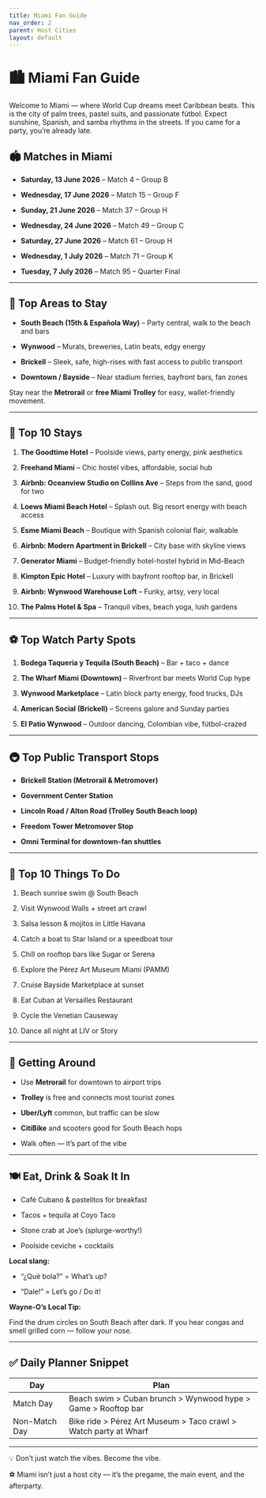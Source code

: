 ```yaml
---
title: Miami Fan Guide
nav_order: 2
parent: Host Cities
layout: default
---
```


# 🏙️ Miami Fan Guide

Welcome to Miami — where World Cup dreams meet Caribbean beats. This is the city of palm trees, pastel suits, and passionate fútbol. Expect sunshine, Spanish, and samba rhythms in the streets. If you came for a party, you’re already late.

## **🏟️ Matches in Miami**

- **Saturday, 13 June 2026** – Match 4 – Group B
    
- **Wednesday, 17 June 2026** – Match 15 – Group F
    
- **Sunday, 21 June 2026** – Match 37 – Group H
    
- **Wednesday, 24 June 2026** – Match 49 – Group C
    
- **Saturday, 27 June 2026** – Match 61 – Group H
    
- **Wednesday, 1 July 2026** – Match 71 – Group K
    
- **Tuesday, 7 July 2026** – Match 95 – Quarter Final
    

---

## **📍 Top Areas to Stay**

- **South Beach (15th & Española Way)** – Party central, walk to the beach and bars
    
- **Wynwood** – Murals, breweries, Latin beats, edgy energy
    
- **Brickell** – Sleek, safe, high-rises with fast access to public transport
    
- **Downtown / Bayside** – Near stadium ferries, bayfront bars, fan zones
    

Stay near the **Metrorail** or **free Miami Trolley** for easy, wallet-friendly movement.

---

## **🏨 Top 10 Stays**

1. **The Goodtime Hotel** – Poolside views, party energy, pink aesthetics
    
2. **Freehand Miami** – Chic hostel vibes, affordable, social hub
    
3. **Airbnb: Oceanview Studio on Collins Ave** – Steps from the sand, good for two
    
4. **Loews Miami Beach Hotel** – Splash out. Big resort energy with beach access
    
5. **Esme Miami Beach** – Boutique with Spanish colonial flair, walkable
    
6. **Airbnb: Modern Apartment in Brickell** – City base with skyline views
    
7. **Generator Miami** – Budget-friendly hotel-hostel hybrid in Mid-Beach
    
8. **Kimpton Epic Hotel** – Luxury with bayfront rooftop bar, in Brickell
    
9. **Airbnb: Wynwood Warehouse Loft** – Funky, artsy, very local
    
10. **The Palms Hotel & Spa** – Tranquil vibes, beach yoga, lush gardens
    

---

## **⚽ Top Watch Party Spots**

1. **Bodega Taqueria y Tequila (South Beach)** – Bar + taco + dance
    
2. **The Wharf Miami (Downtown)** – Riverfront bar meets World Cup hype
    
3. **Wynwood Marketplace** – Latin block party energy, food trucks, DJs
    
4. **American Social (Brickell)** – Screens galore and Sunday parties
    
5. **El Patio Wynwood** – Outdoor dancing, Colombian vibe, fútbol-crazed
    

---

## **🚇 Top Public Transport Stops**

- **Brickell Station (Metrorail & Metromover)**
    
- **Government Center Station**
    
- **Lincoln Road / Alton Road (Trolley South Beach loop)**
    
- **Freedom Tower Metromover Stop**
    
- **Omni Terminal for downtown-fan shuttles**
    

---

## **🎯 Top 10 Things To Do**

1. Beach sunrise swim @ South Beach
    
2. Visit Wynwood Walls + street art crawl
    
3. Salsa lesson & mojitos in Little Havana
    
4. Catch a boat to Star Island or a speedboat tour
    
5. Chill on rooftop bars like Sugar or Serena
    
6. Explore the Pérez Art Museum Miami (PAMM)
    
7. Cruise Bayside Marketplace at sunset
    
8. Eat Cuban at Versailles Restaurant
    
9. Cycle the Venetian Causeway
    
10. Dance all night at LIV or Story
    

---

## **🧭 Getting Around**

- Use **Metrorail** for downtown to airport trips
    
- **Trolley** is free and connects most tourist zones
    
- **Uber/Lyft** common, but traffic can be slow
    
- **CitiBike** and scooters good for South Beach hops
    
- Walk often — it’s part of the vibe
    

---

## **🍽️ Eat, Drink & Soak It In**

- Café Cubano & pastelitos for breakfast
    
- Tacos + tequila at Coyo Taco
    
- Stone crab at Joe’s (splurge-worthy!)
    
- Poolside ceviche + cocktails
    

**Local slang:**

- “¿Qué bola?” = What’s up?
    
- “Dale!” = Let’s go / Do it!
    

**Wayne-O’s Local Tip:**

Find the drum circles on South Beach after dark. If you hear congas and smell grilled corn — follow your nose.

---

## **✅ Daily Planner Snippet**

|**Day**|**Plan**|
|---|---|
|Match Day|Beach swim > Cuban brunch > Wynwood hype > Game > Rooftop bar|
|Non-Match Day|Bike ride > Pérez Art Museum > Taco crawl > Watch party at Wharf|

---

💡 Don’t just watch the vibes. Become the vibe.

⚽ Miami isn’t just a host city — it’s the pregame, the main event, and the afterparty.